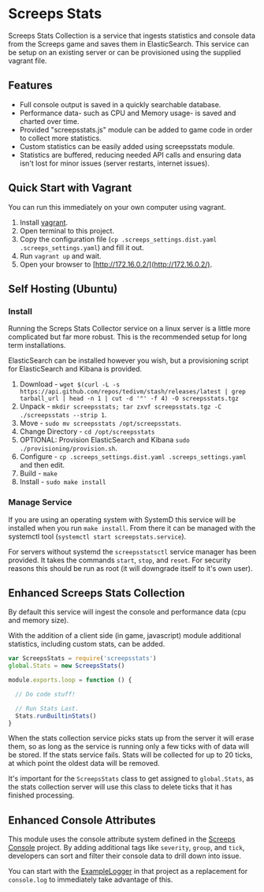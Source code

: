 # Screeps Stats

Screeps Stats Collection is a service that ingests statistics and console data from the Screeps
game and saves them in ElasticSearch. This service can be setup on an existing server or can
be provisioned using the supplied vagrant file.


## Features

* Full console output is saved in a quickly searchable database.
* Performance data- such as CPU and Memory usage- is saved and charted over time.
* Provided "screepsstats.js" module can be added to game code in order to collect more statistics.
* Custom statistics can be easily added using screepsstats module.
* Statistics are buffered, reducing needed API calls and ensuring data isn't lost for minor issues (server restarts, internet issues).


## Quick Start with Vagrant

You can run this immediately on your own computer using vagrant.

1. Install [vagrant](https://www.vagrantup.com/).
2. Open terminal to this project.
3. Copy the configuration file (`cp .screeps_settings.dist.yaml .screeps_settings.yaml`) and fill it out.
4. Run `vagrant up` and wait.
6. Open your browser to [http://172.16.0.2/](http://172.16.0.2/).


## Self Hosting (Ubuntu)

### Install

Running the Screps Stats Collector service on a linux server is a little more complicated but far more
robust. This is the recommended setup for long term installations.

ElasticSearch can be installed however you wish, but a provisioning script for ElasticSearch and
Kibana is provided.

1. Download - `wget $(curl -L -s https://api.github.com/repos/tedivm/stash/releases/latest | grep tarball_url | head -n 1 | cut -d '"' -f 4) -O screepsstats.tgz`
2. Unpack - `mkdir screepsstats; tar zxvf screepsstats.tgz -C ./screepsstats --strip 1`.
3. Move - `sudo mv screepsstats /opt/screepsstats`.
4. Change Directory - `cd /opt/screepsstats`
5. OPTIONAL: Provision ElasticSearch and Kibana `sudo ./provisioning/provision.sh`.
6. Configure - `cp .screeps_settings.dist.yaml .screeps_settings.yaml` and then edit.
7. Build - `make`
8. Install - `sudo make install`


### Manage Service

If you are using an operating system with SystemD this service will be installed when you run `make install`.
From there it can be managed with the systemctl tool (`systemctl start screepstats.service`).

For servers without systemd the `screepsstatsctl` service manager has been provided. It takes the commands
`start`, `stop`, and `reset`. For security reasons this should be run as root (it will downgrade itself
to it's own user).


## Enhanced Screeps Stats Collection

By default this service will ingest the console and performance data (cpu and memory size).

With the addition of a client side (in game, javascript) module additional statistics, including
custom stats, can be added.

```javascript
var ScreepsStats = require('screepsstats')
global.Stats = new ScreepsStats()

module.exports.loop = function () {

  // Do code stuff!

  // Run Stats Last.
  Stats.runBuiltinStats()
}
```

When the stats collection service picks stats up from the server it will erase them, so as long as the service is
running only a few ticks with of data will be stored. If the stats service fails. Stats will be collected for up
to 20 ticks, at which point the oldest data will be removed.

It's important for the `ScreepsStats` class to get assigned to `global.Stats`, as the stats collection server will
use this class to delete ticks that it has finished processing.


## Enhanced Console Attributes

This module uses the console attribute system defined in the [Screeps Console](https://github.com/screepers/screeps_console)
project. By adding additional tags like `severity`, `group`, and `tick`, developers can sort and filter their console data
to drill down into issue.

You can start with the [ExampleLogger](https://github.com/screepers/screeps_console/blob/master/docs/ExampleLogger.js) in
that project as a replacement for `console.log` to immediately take advantage of this.
